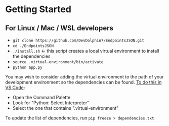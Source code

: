 # Getting Started

## For Linux / Mac / WSL developers
- `git clone https://github.com/DevDolphin7/EndpointsJSON.git`
- `cd ./EndpointsJSON`
- `./install.sh` <- this script creates a local virtual environment to install the dependencies
- `source .virtual-environment/bin/activate`
- `python app.py`

You may wish to consider adding the virtual environment to the path of your development environment so the dependencies can be found. [To do this in VS Code](https://code.visualstudio.com/docs/python/environments):
- Open the Command Palette
- Look for "Python: Select Interpreter"
- Select the one that contains ".virtual-environment"

To update the list of dependencies, run `pip freeze > dependencies.txt`